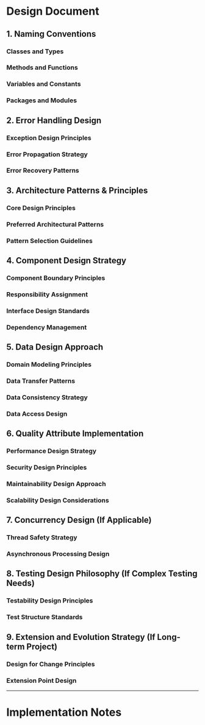 <!--
DESIGN DOCUMENT TEMPLATE - TIERED BY PROJECT COMPLEXITY

PURPOSE: Document design principles, patterns, and standards that guide implementation.
NOTE: Technology stack decisions belong in the Architecture Document, not here.

PROJECT COMPLEXITY GUIDE:
🚀 ESSENTIAL (Startup/MVP, 1-3 developers, <6 months): Sections 1-2 only
🏢 CORE (Small team, 2-5 developers, 6-18 months): Sections 1-4
🏗️ ADVANCED (Enterprise, 5+ developers, 18+ months): Sections 1-5
⚡ SPECIALIZED (Mission-critical, high reliability): All sections + custom

WHAT TO INCLUDE:
✅ Design principles and patterns
✅ Naming conventions and standards
✅ Component design approaches
✅ Data modeling principles
✅ Quality attribute design strategies
❌ Technology stack choices (goes in Architecture doc)
❌ Concrete class names or implementations
❌ Code snippets or method signatures

START SMALL: Begin with Essential sections, add more as project matures.

IMPORTANT: DO NOT REMOVE THIS COMMENT HOW TO USE THE TEMPLATE!
-->

# Design Document

<!-- # 🚀 ESSENTIAL - Required for all projects -->

## 1. Naming Conventions

<!-- Standards for naming classes, methods, variables, constants, packages
     Language-specific conventions and project-specific additions
     Examples: PascalCase for classes, camelCase for methods, etc. -->

### Classes and Types

<!-- How to name classes, interfaces, enums, type definitions -->

### Methods and Functions

<!-- Method naming patterns, verb conventions, parameter naming -->

### Variables and Constants

<!-- Local variables, class fields, constants, configuration values -->

### Packages and Modules

<!-- Package/namespace organization, module naming patterns -->

## 2. Error Handling Design

<!-- Exception hierarchy design, error propagation strategies
     How errors should be categorized, handled, and communicated
     Principles for graceful degradation and error recovery -->

### Exception Design Principles

<!-- When to use checked vs unchecked exceptions, custom exception hierarchy -->

### Error Propagation Strategy

<!-- How errors flow through system layers, error boundaries -->

### Error Recovery Patterns

<!-- How system should behave when errors occur, fallback strategies -->

<!-- # 🏢 CORE - Recommended for professional projects -->

## 3. Architecture Patterns & Principles

<!-- SOLID principles, DRY, KISS, YAGNI applied to this project
     Which architectural patterns are preferred and why
     Design pattern selection criteria and usage guidelines -->

### Core Design Principles

<!-- How SOLID, DRY, KISS principles apply to this specific project -->

### Preferred Architectural Patterns

<!-- Which patterns (MVC, Repository, Observer, etc.) to use when -->

### Pattern Selection Guidelines

<!-- Criteria for choosing between different design patterns -->

## 4. Component Design Strategy

<!-- How functionality is organized into components
     Principles for component boundaries and responsibilities
     Interface design and dependency management approaches -->

### Component Boundary Principles

<!-- How to determine what belongs in each component, separation of concerns -->

### Responsibility Assignment

<!-- How to distribute functionality across components -->

### Interface Design Standards

<!-- How components should expose functionality, API design principles -->

### Dependency Management

<!-- How components depend on each other, injection patterns -->

<!-- # 🏗️ ADVANCED - For complex systems and mature teams -->

## 5. Data Design Approach

<!-- Domain modeling principles, entity design, data flow patterns
     How data structures support business requirements
     Consistency and integrity design strategies -->

### Domain Modeling Principles

<!-- How to model business concepts, entity vs value object decisions -->

### Data Transfer Patterns

<!-- DTOs, mapping between layers, data transformation strategies -->

### Data Consistency Strategy

<!-- How to maintain data integrity, transaction boundaries -->

### Data Access Design

<!-- Repository patterns, abstraction layers, query design -->

## 6. Quality Attribute Implementation

<!-- How design decisions support performance, security, maintainability
     Trade-off analysis and quality attribute prioritization
     Specific design strategies for quality goals -->

### Performance Design Strategy

<!-- How design choices impact performance, optimization approaches -->

### Security Design Principles

<!-- How security requirements influence design decisions -->

### Maintainability Design Approach

<!-- Design choices that support long-term maintenance and evolution -->

### Scalability Design Considerations

<!-- How design supports system growth and scaling -->

<!-- # ⚡ SPECIALIZED - Add based on specific project needs -->

## 7. Concurrency Design (If Applicable)

<!-- Thread safety principles, synchronization strategies
     Asynchronous processing patterns, concurrent data access -->

### Thread Safety Strategy

<!-- How to handle concurrent access, synchronization approaches -->

### Asynchronous Processing Design

<!-- Promise/Future patterns, event-driven design -->

## 8. Testing Design Philosophy (If Complex Testing Needs)

<!-- How design supports testability, test structure principles
     Mocking strategies, test data management -->

### Testability Design Principles

<!-- How to design for effective testing, dependency injection for tests -->

### Test Structure Standards

<!-- Test organization, naming, assertion patterns -->

## 9. Extension and Evolution Strategy (If Long-term Project)

<!-- How design accommodates future changes
     Extension points, plugin architectures, versioning strategies -->

### Design for Change Principles

<!-- How to create flexible designs that adapt to requirements -->

### Extension Point Design

<!-- Where and how to build extensibility into the system -->

---

# Implementation Notes

<!-- Any project-specific notes about how these design principles should be applied
     Exceptions or modifications to standard patterns
     Team agreements about design trade-offs -->
